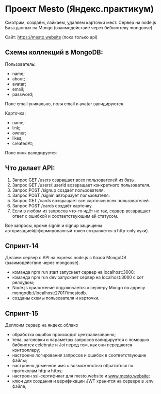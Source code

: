 # Проект Mesto (Яндекс.практикум)
Смотрим, создаём, лайкаем, удаляем карточки мест.
Сервер на node.js
База данных на Mongo (взаимодействие через библиотеку mongoose)

Сайт: https://mesto.website  (пока только api)

## Схемы коллекций в MongoDB:

Пользователь:
* name;
* about;
* avatar;
* email;
* password;

Поле email уникально, поля email и avatar валидируются.

Карточка:
* name;
* link;
* owner;
* likes;
* createdAt;

Поле линк валидируется

## Что делает API:

1. Запрос GET /users озвращает всех пользователей из базы.
2. Запрос GET /users/:userId возвращает конкретного пользователя.
3. Запрос POST /signup создаёт пользователя.
4. Запрос POST /signin авторизует пользователя.
4. Запрос GET /cards возвращает все карточки всех пользователей.
5. Запрос POST /cards создаёт карточку.
6. Если в любом из запросов что-то идёт не так, сервер возвращает ответ с ошибкой и соответствующим ей статусом. 

Все запросы, кроме signin и signup защищены авторизацией(сформированный токен сохраняется в http-only куки).

## Спринт-14

Делаем сервер с API на express node.js с базой MongoDB (взаимодействие через mongoose).

* команда npm run start запускает сервер на localhost:3000;
* команда npm run dev запускает сервер на localhost:3000 с хот релоудом;
* Node.js приложение подключается к серверу Mongo по адресу mongodb://localhost:27017/mestodb.
* созданы схемы пользователя и карточки.

## Спринт-15

Деплоим сервер на яндекс.облако

* обработка ошибок происходит централизованно;
* тела, заголовки и параметры запросов валидируется с помощью библиотек celebrate и Joi перед тем, как они передаются контроллеру;
* настроено логирования запросов и ошибок в соответствующие файлы;
* настроено доменное имя с возможностью обратиться по протоколам http и https;
* настроен ssl-сертификат для mesto.website и www.mesto.website;
* ключ для создания и верификации JWT хранится на сервере в .env файле;
